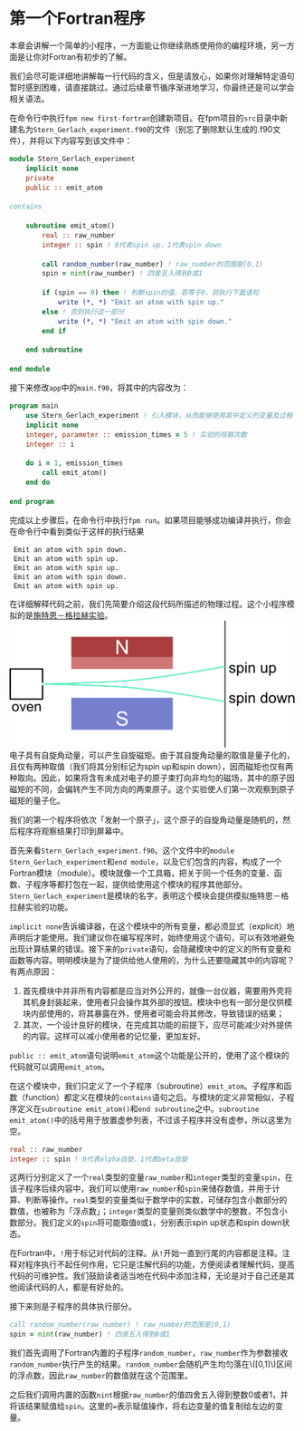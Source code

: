 # 第一个Fortran程序
本章会讲解一个简单的小程序，一方面能让你继续熟练使用你的编程环境，另一方面是让你对Fortran有初步的了解。

我们会尽可能详细地讲解每一行代码的含义，但是请放心，如果你对理解特定语句暂时感到困难，请直接跳过。通过后续章节循序渐进地学习，你最终还是可以学会相关语法。

在命令行中执行`fpm new first-fortran`创建新项目。在fpm项目的`src`目录中新建名为`Stern_Gerlach_experiment.f90`的文件（别忘了删除默认生成的.f90文件），并将以下内容写到该文件中：
```fortran
module Stern_Gerlach_experiment
    implicit none
    private
    public :: emit_atom

contains

    subroutine emit_atom()
        real :: raw_number
        integer :: spin ! 0代表spin up，1代表spin down

        call random_number(raw_number) ! raw_number的范围是[0,1)
        spin = nint(raw_number) ! 四舍五入得到0或1

        if (spin == 0) then ! 判断spin的值，若等于0，则执行下面语句
            write (*, *) "Emit an atom with spin up."
        else ! 否则执行这一部分
            write (*, *) "Emit an atom with spin down."
        end if

    end subroutine

end module
```
接下来修改`app`中的`main.f90`，将其中的内容改为：
```fortran
program main
    use Stern_Gerlach_experiment ! 引入模块，从而能够使用其中定义的变量及过程
    implicit none
    integer, parameter :: emission_times = 5 ! 实验的观察次数
    integer :: i

    do i = 1, emission_times
        call emit_atom()
    end do

end program
```
完成以上步骤后，在命令行中执行`fpm run`。如果项目能够成功编译并执行，你会在命令行中看到类似于这样的执行结果
```
 Emit an atom with spin down.
 Emit an atom with spin up.
 Emit an atom with spin up.
 Emit an atom with spin down.
 Emit an atom with spin up.
```
在详细解释代码之前，我们先简要介绍这段代码所描述的物理过程。这个小程序模拟的是[施特恩－格拉赫实验](https://zh.wikipedia.org/wiki/施特恩－格拉赫实验)。
![施特恩－格拉赫实验](media/Stern_Gerlach_experiment.png)
电子具有自旋角动量，可以产生自旋磁矩。由于其自旋角动量的取值是量子化的，且仅有两种取值（我们将其分别标记为spin up和spin down），因而磁矩也仅有两种取向。因此，如果将含有未成对电子的原子束打向非均匀的磁场，其中的原子因磁矩的不同，会偏转产生不同方向的两束原子。这个实验使人们第一次观察到原子磁矩的量子化。

我们的第一个程序将依次「发射一个原子」，这个原子的自旋角动量是随机的，然后程序将观察结果打印到屏幕中。

首先来看`Stern_Gerlach_experiment.f90`。这个文件中的`module Stern_Gerlach_experiment`和`end module`，以及它们包含的内容，构成了一个Fortran模块（module）。模块就像一个工具箱，把关于同一个任务的变量、函数、子程序等都打包在一起，提供给使用这个模块的程序其他部分。`Stern_Gerlach_experiment`是模块的名字，表明这个模块会提供模拟施特恩－格拉赫实验的功能。

`implicit none`告诉编译器，在这个模块中的所有变量，都必须显式（explicit）地声明后才能使用。我们建议你在编写程序时，始终使用这个语句，可以有效地避免出现计算结果的错误。接下来的`private`语句，会隐藏模块中的定义的所有变量和函数等内容。明明模块是为了提供给他人使用的，为什么还要隐藏其中的内容呢？有两点原因：
1. 首先模块中并非所有内容都是应当对外公开的，就像一台仪器，需要用外壳将其机身封装起来，使用者只会操作其外部的按钮。模块中也有一部分是仅供模块内部使用的，将其暴露在外，使用者可能会将其修改，导致错误的结果；
2. 其次，一个设计良好的模块，在完成其功能的前提下，应尽可能减少对外提供的内容。这样可以减小使用者的记忆量，更加友好。

`public :: emit_atom`语句说明`emit_atom`这个功能是公开的，使用了这个模块的代码就可以调用`emit_atom`。

在这个模块中，我们只定义了一个子程序（subroutine）`emit_atom`。子程序和函数（function）都定义在模块的`contains`语句之后。与模块的定义非常相似，子程序定义在`subroutine emit_atom()`和`end subroutine`之中。`subroutine emit_atom()`中的括号用于放置虚参列表，不过该子程序并没有虚参，所以这里为空。
```fortran
real :: raw_number
integer :: spin ! 0代表alpha自旋，1代表beta自旋
```
这两行分别定义了一个`real`类型的变量`raw_number`和`integer`类型的变量`spin`，在该子程序后续内容中，我们可以使用`raw_number`和`spin`来储存数值，并用于计算、判断等操作。`real`类型的变量类似于数学中的实数，可储存包含小数部分的数值，也被称为「浮点数」；`integer`类型的变量则类似数学中的整数，不包含小数部分。我们定义的`spin`将可能取值`0`或`1`，分别表示spin up状态和spin down状态。

在Fortran中，`!`用于标记对代码的注释。从`!`开始一直到行尾的内容都是注释。注释对程序执行不起任何作用，它只是注解代码的功能，方便阅读者理解代码，提高代码的可维护性。我们鼓励读者适当地在代码中添加注释，无论是对于自己还是其他阅读代码的人，都是有好处的。

接下来则是子程序的具体执行部分。
```fortran
call random_number(raw_number) ! raw_number的范围是[0,1)
spin = nint(raw_number) ! 四舍五入得到0或1
```
我们首先调用了Fortran内置的子程序`random_number`，`raw_number`作为参数接收`random_number`执行产生的结果。`random_number`会随机产生均匀落在\\([0,1)\\)区间的浮点数，因此`raw_number`的数值就在这个范围里。

之后我们调用内置的函数`nint`根据`raw_number`的值四舍五入得到整数0或者1，并将该结果赋值给`spin`。这里的`=`表示赋值操作，将右边变量的值复制给左边的变量。








